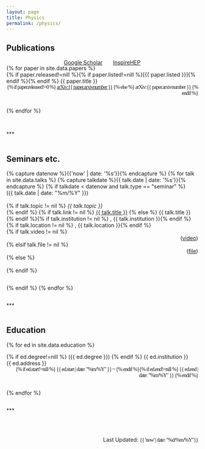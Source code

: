 ```yaml
---
layout: page
title: Physics
permalink: /physics/
---
```



## Publications
<!-- <h2 style="color:--brand-color">Publications</h2> -->

<div class="container">
<p style="text-align:center">
  <a href="https://scholar.google.com/citations?user=A15RZN4AAAAJ">Google Scholar</a>
  &nbsp;&nbsp;&nbsp;&nbsp;&nbsp;
  <a href="https://inspirehep.net/authors/1926101">InspireHEP</a>
</p>
</div>
<div style="margin-top:-16px"></div>

<!-- #### 2021~ -->

<div class="container">
{% for paper in site.data.papers %}
<div class="row">
  <div class="col-10">
    {% if paper.released!=nill %}{% if paper.listed!=nill %}[{{ paper.listed }}]{% endif %}{% endif %} {{ paper.title }} 
  </div>
  <div class="col-4" style="text-align:right; font-family:'Consolas'; letter-spacing:-1px">
    {% if paper.released!=0 %}
      <span>
        <a href="http://arxiv.org/abs/{{ paper.arxivnumber }}">arXiv:{{ paper.arxivnumber }}</a>
      </span>
    {% else %}
      <span>
        arXiv:{{ paper.arxivnumber }}
      </span>
    {% endif %}
  </div>
</div>
<hr style="visibility:hidden"/>
{% endfor %}
</div>
<hr style="visibility:hidden"/>

<!-- #### "Prehistory"

<div class="container">
{% for paper in site.data.papers-prehistory %}
<div class="row">
  <div class="col-md-11" style="float:left">
    {% if paper.released!=nill %}{% if paper.listed!=nill %}[{{ paper.listed }}]{% endif %}{% endif %} {{ paper.title }} 
  </div>
  <div class="col-md-2" style="text-align:right">
    {% if paper.released!=0 %}<a href="http://arxiv.org/abs/{{ paper.arxivnumber }}">arXiv:{{ paper.arxivnumber }}</a>{% else %}arXiv:{{ paper.arxivnumber }}{% endif %}
  </div>
</div>
<hr style="visibility:hidden"/>
{% endfor %}
</div> -->
<!-- font-size:-1 -->

<hr style="visibility:hidden"/>
***
<hr style="visibility:hidden"/>

## Seminars etc.

<div class="container">
{% capture datenow %}{{'now' | date: '%s'}}{% endcapture %}
{% for talk in site.data.talks %}
{% capture talkdate %}{{ talk.date | date: '%s'}}{% endcapture %}
  {% if talkdate < datenow and talk.type == "seminar" %}
  <div class="row">
    <div class="col-2">
      ({{ talk.date | date: "%m/%Y" }})
    </div>
    <br>
    <div class="col-10"> 
      {% if talk.topic != nil %}
        <em>{{ talk.topic }}</em><br>
      {% endif %}
      {% if talk.link != nil %}
        <a href="{{ talk.link }}">{{ talk.title }}</a>
      {% else %}
        {{ talk.title }}{% endif %}{% if talk.institution != nil %}
        , {{ talk.institution }}{% endif %}{% if talk.location != nil %}
        , {{ talk.location }}{% endif %}
    </div>  
    {% if talk.video != nil %}
    <div class="col-1" style="text-align:right">
      (<a href="{{ talk.video }}">video</a>)
    </div>
    {% elsif talk.file != nil %}
    <div class="col-1" style="text-align:right">
      (<a href="{{ talk.file }}">file</a>)
    </div>
    {% else %}
    <div class="col-1" style="text-align:right">
      &nbsp;
    </div>
    {% endif %}
  </div>
  <hr style="visibility:hidden"/>
  {% endif %}
{% endfor %}
</div>

<hr style="visibility:hidden"/>
***
<hr style="visibility:hidden"/>

## Education

{% for ed in site.data.education %}
<div class="row">
  <div class="col-5">
    {% if ed.degree!=nill %}
      ({{ ed.degree }})
    {% endif %}
    {{ ed.institution }}
    <br>
    <span>{{ ed.address }}</span>
  </div>
  <div class="col-5" style="text-align:right; font-family:'Consolas'; letter-spacing:-1px"> 
    {% if ed.start!=nill %}
      {{ ed.start | date: "%m/%Y" }} ~
    {% endif %}{% if ed.end!=nill %}
      {{ ed.end | date: "%m/%Y" }}
    {% endif %}
  </div>
  <hr style="visibility:hidden"/>
</div>
{% endfor %}
</div>

<hr style="visibility:hidden"/>
***
<hr style="visibility:hidden"/>

<br>
<div class="container">
  <p style="text-align:right">
    Last Updated:
    <span style="text-align:right; font-family:'Consolas'; letter-spacing:-1px">
      {{ 'now' | date: "%d/%m/%Y"}}
    </span>
  </p>
</div>



